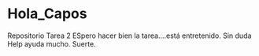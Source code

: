 # Hola_Capos
Repositorio Tarea 2 
ESpero hacer bien la tarea....está entretenido. Sin duda Help ayuda mucho. Suerte.

